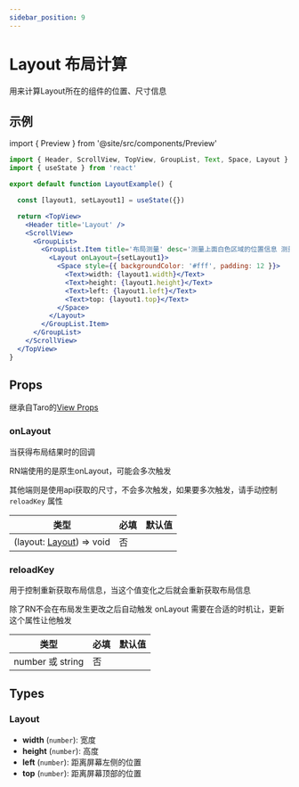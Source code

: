 ```yaml
---
sidebar_position: 9
---
```


# Layout 布局计算

用来计算Layout所在的组件的位置、尺寸信息

## 示例

import { Preview } from '@site/src/components/Preview'

<Preview name='Layout' />

```jsx
import { Header, ScrollView, TopView, GroupList, Text, Space, Layout } from '@/duxuiExample'
import { useState } from 'react'

export default function LayoutExample() {

  const [layout1, setLayout1] = useState({})

  return <TopView>
    <Header title='Layout' />
    <ScrollView>
      <GroupList>
        <GroupList.Item title='布局测量' desc='测量上面白色区域的位置信息 测量结果将永远是异步的，当你需要用测量结果来布局时，先考虑用css去实现，css无法实现的再使用测量'>
          <Layout onLayout={setLayout1}>
            <Space style={{ backgroundColor: '#fff', padding: 12 }}>
              <Text>width: {layout1.width}</Text>
              <Text>height: {layout1.height}</Text>
              <Text>left: {layout1.left}</Text>
              <Text>top: {layout1.top}</Text>
            </Space>
          </Layout>
        </GroupList.Item>
      </GroupList>
    </ScrollView>
  </TopView>
}
```

## Props

继承自Taro的[View Props](https://nervjs.github.io/taro-docs/docs/components/viewContainer/view#viewprops)

### onLayout

当获得布局结果时的回调  

RN端使用的是原生onLayout，可能会多次触发

其他端则是使用api获取的尺寸，不会多次触发，如果要多次触发，请手动控制 `reloadKey` 属性

| 类型 | 必填 | 默认值 |
| ---- | -------- | ------- |
| (layout: [Layout](#layout)) => void | 否 |  |

### reloadKey

用于控制重新获取布局信息，当这个值变化之后就会重新获取布局信息

除了RN不会在布局发生更改之后自动触发 onLayout 需要在合适的时机让，更新这个属性让他触发

| 类型 | 必填 | 默认值 |
| ---- | -------- | ------- |
| number 或 string | 否 |  |

## Types

### Layout

- **width** (`number`): 宽度
- **height** (`number`): 高度
- **left** (`number`): 距离屏幕左侧的位置
- **top** (`number`): 距离屏幕顶部的位置
